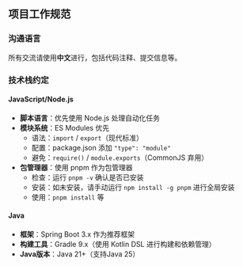 ## 项目工作规范

### 沟通语言

所有交流请使用**中文**进行，包括代码注释、提交信息等。

### 技术栈约定

#### JavaScript/Node.js
- **脚本语言**：优先使用 Node.js 处理自动化任务
- **模块系统**：ES Modules 优先
  - 语法：`import` / `export`（现代标准）
  - 配置：package.json 添加 `"type": "module"`
  - 避免：`require()` / `module.exports`（CommonJS 弃用）
- **包管理器**：使用 pnpm 作为包管理器
  - 检查：运行 `pnpm -v` 确认是否已安装
  - 安装：如未安装，请手动运行 `npm install -g pnpm` 进行全局安装
  - 使用：`pnpm install` 等

#### Java
- **框架**：Spring Boot 3.x 作为推荐框架
- **构建工具**：Gradle 9.x（使用 Kotlin DSL 进行构建和依赖管理）
- **Java版本**：Java 21+（支持Java 25）

